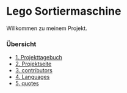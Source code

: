 # Lego Sortiermaschine

Willkommen zu meinem Projekt. 

<h3> Übersicht </h3>
<ul style="list-stlye-type:none">
<li><a href="Projekttagebuch.md">1. Projekttagebuch</a></h2></li>
<li><a href="Projektseite.md">2. Projektseite</a></h2></li>
<li><a href="#contributors">3. contributors</a></h2></li>
<li><a href="#languages">4. Languages</a></h2></li>
<li><a href="#quotes">5. quotes</a></h2></li><br>
